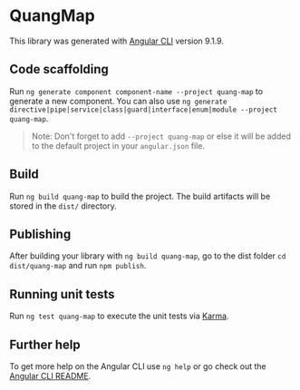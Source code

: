 # QuangMap

This library was generated with [Angular CLI](https://github.com/angular/angular-cli) version 9.1.9.

## Code scaffolding

Run `ng generate component component-name --project quang-map` to generate a new component. You can also use `ng generate directive|pipe|service|class|guard|interface|enum|module --project quang-map`.
> Note: Don't forget to add `--project quang-map` or else it will be added to the default project in your `angular.json` file. 

## Build

Run `ng build quang-map` to build the project. The build artifacts will be stored in the `dist/` directory.

## Publishing

After building your library with `ng build quang-map`, go to the dist folder `cd dist/quang-map` and run `npm publish`.

## Running unit tests

Run `ng test quang-map` to execute the unit tests via [Karma](https://karma-runner.github.io).

## Further help

To get more help on the Angular CLI use `ng help` or go check out the [Angular CLI README](https://github.com/angular/angular-cli/blob/master/README.md).
